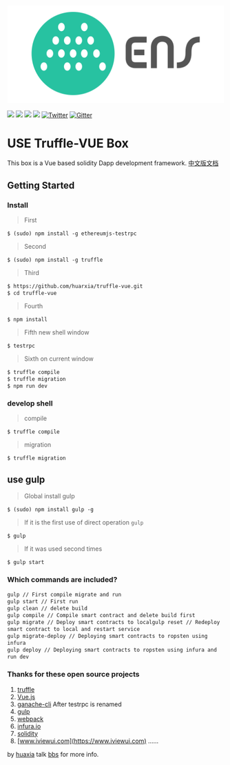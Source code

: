 ![](static/logo.png)

![](https://img.shields.io/github/stars/huarxia/truffle-vue.svg)
![](https://img.shields.io/github/forks/huarxia/truffle-vue.svg)
![](https://img.shields.io/github/issues/huarxia/truffle-vue.svg)
![](https://img.shields.io/github/license/huarxia/truffle-vue.svg)
[![Twitter](https://img.shields.io/twitter/url/https/github.com/huarxia/truffle-vue.svg?style=social)](https://twitter.com/myens_shop)
[![Gitter](https://img.shields.io/gitter/room/nwjs/nw.js.svg?style=social)](https://gitter.im/myens)

# USE Truffle-VUE Box

This box is a Vue based solidity Dapp development framework.
[中文版文档](README_cn.md)

## Getting Started

### Install

> First

```
$ (sudo) npm install -g ethereumjs-testrpc
```

> Second

```
$ (sudo) npm install -g truffle
```

> Third

```
$ https://github.com/huarxia/truffle-vue.git
$ cd truffle-vue
```

> Fourth

```
$ npm install
```

> Fifth new shell window
 
```
$ testrpc
```
> Sixth on current window

```
$ truffle compile
$ truffle migration
$ npm run dev
```
### develop shell

> compile

```
$ truffle compile
```
> migration

```
$ truffle migration
```

## use gulp
> Global install gulp

```
$ (sudo) npm install gulp -g
```
> If it is the first use of direct operation `gulp`

```
$ gulp
```
> If it was used second times

```
$ gulp start
```
### Which commands are included?

```
gulp // First compile migrate and run
gulp start // First run
gulp clean // delete build
gulp compile // Compile smart contract and delete build first
gulp migrate // Deploy smart contracts to localgulp reset // Redeploy smart contract to local and restart service
gulp migrate-deploy // Deploying smart contracts to ropsten using infura
gulp deploy // Deploying smart contracts to ropsten using infura and run dev
```
### Thanks for these open source projects
1. [truffle](https://github.com/trufflesuite/truffle)
2. [Vue.js](http://vuejs.org/)
3. [ganache-cli](https://github.com/trufflesuite/ganache-cli) After testrpc is renamed
4. [gulp](http://gulpjs.com/)
5. [webpack](https://webpack.github.io/)
6. [infura.io](https://infura.io/)
7. [solidity](https://github.com/ethereum/solidity)
8. [www.iviewui.com](https://www.iviewui.com)
......

by [huaxia](https://github.com/huarxia)
talk [bbs](https://bbs.myens.shop) for more info.
